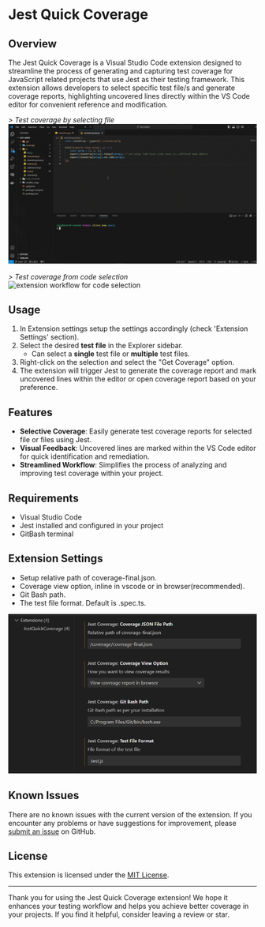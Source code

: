 # Jest Quick Coverage

## Overview

The Jest Quick Coverage is a Visual Studio Code extension designed to streamline the process of generating and capturing test coverage for JavaScript related projects that use Jest as their testing framework. This extension allows developers to select specific test file/s and generate coverage reports, highlighting uncovered lines directly within the VS Code editor for convenient reference and modification.

_> Test coverage by selecting file_
![extension workflow for file selection](imgs/jestQuickCoverage.gif)

_> Test coverage from code selection_
![extension workflow for code selection](imgs/selection_coverage.gif)

## Usage

1. In Extension settings setup the settings accordingly (check 'Extension Settings' section).
2. Select the desired **test file** in the Explorer sidebar.
    - Can select a **single** test file or **multiple** test files.
3. Right-click on the selection and select the "Get Coverage" option.
4. The extension will trigger Jest to generate the coverage report and mark uncovered lines within the editor or open coverage report based on your preference.

## Features

-   **Selective Coverage**: Easily generate test coverage reports for selected file or files using Jest.
-   **Visual Feedback**: Uncovered lines are marked within the VS Code editor for quick identification and remediation.
-   **Streamlined Workflow**: Simplifies the process of analyzing and improving test coverage within your project.

## Requirements

-   Visual Studio Code
-   Jest installed and configured in your project
-   GitBash terminal

## Extension Settings

-   Setup relative path of coverage-final.json.
-   Coverage view option, inline in vscode or in browser(recommended).
-   Git Bash path.
-   The test file format. Default is .spec.ts.

![extension settings](imgs/jestQuickCoverage-settings.png)

## Known Issues

There are no known issues with the current version of the extension. If you encounter any problems or have suggestions for improvement, please [submit an issue](https://github.com/RukshanDias/vscode-jest-coverage/issues) on GitHub.

## License

This extension is licensed under the [MIT License](LICENSE).

---

Thank you for using the Jest Quick Coverage extension! We hope it enhances your testing workflow and helps you achieve better coverage in your projects. If you find it helpful, consider leaving a review or star.
